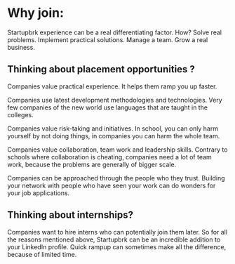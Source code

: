 # Why join:
Startupbrk experience can be a real differentiating factor. How?
Solve real problems. Implement practical solutions. Manage a team. Grow a real business.
 
## Thinking about placement opportunities ?
Companies value practical experience.
It helps them ramp you up faster.

Companies use latest development methodologies and technologies.
Very few companies of the new world use languages that are taught in the colleges.

Companies value risk-taking and initiatives.
In school, you can only harm yourself by not doing things, in companies you can harm the whole team.

Companies value collaboration, team work and leadership skills.
Contrary to schools where collaboration is cheating, companies need a lot of team work, because the problems are generally of bigger scale.

Companies can be approached through the people who they trust.
Building your network with people who have seen your work can do wonders for your job applications.
 
## Thinking about internships?
Companies want to hire interns who can potentially join them later.
So for all the reasons mentioned above, Startupbrk can be an incredible addition to your LinkedIn profile.
Quick rampup can sometimes make all the difference, because of limited time.
